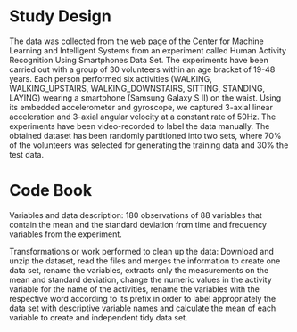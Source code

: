 # Study Design

The data was collected from the web page of the Center for Machine Learning and Intelligent Systems from an experiment called Human Activity Recognition Using Smartphones Data Set.
The experiments have been carried out with a group of 30 volunteers within an age bracket of 19-48 years. Each person performed six activities (WALKING, WALKING_UPSTAIRS, WALKING_DOWNSTAIRS, SITTING, STANDING, LAYING) wearing a smartphone (Samsung Galaxy S II) on the waist. Using its embedded accelerometer and gyroscope, we captured 3-axial linear acceleration and 3-axial angular velocity at a constant rate of 50Hz. 
The experiments have been video-recorded to label the data manually. The obtained dataset has been randomly partitioned into two sets, where 70% of the volunteers was selected for generating the training data and 30% the test data. 

# Code Book

Variables and data description:
180 observations of 88 variables that contain the mean and the standard deviation from time and frequency variables from the experiment.

Transformations or work performed to clean up the data:
Download and unzip the dataset, read the files and merges the information to create one data set, rename the variables, extracts only the measurements on the mean and standard deviation, change the numeric values in the activity variable for the name of the activities, rename the variables with the respective word according to its prefix in order to label appropriately the data set with descriptive variable names and calculate the mean of each variable to create and independent tidy data set.
